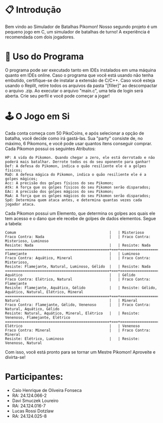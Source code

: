 # 📋 Introdução

Bem vindo ao Simulador de Batalhas Pikomon! Nosso segundo projeto é um pequeno jogo em C, um simulador de batalhas de turno! A experiência é recomendada com dois jogadores.

# 🔧 Uso do Programa

O programa pode ser executado tanto em IDEs instalados em uma máquina quanto em IDEs online. Caso o programa que você está usando não tenha embutido, certifique-se de instalar a extensão de C/C++. Caso você esteja usando o Replit, retire todos os arquivos da pasta "[filler]" ao descompactar o arquivo .zip. Ao executar o arquivo "main.c", uma tela de login será aberta. Crie seu perfil e você pode começar a jogar!

# 🕹️ O Jogo em Si

Cada conta começa com 50 PikoCoins, e após selecionar a opção de batalha, você decide como irá gastá-las. Sua "party" consiste de, no máximo, 6 Pikomons, e você pode usar quantos itens conseguir comprar.
Cada Pikomon possui os seguintes Atributos:

```
HP: A vida do Pikomon. Quando chegar a zero, ele está derrotado e não poderá mais batalhar. Derrote todos os do seu oponente para ganhar!
Def: A defesa do Pikomon, indica o quão resiliente ele é a golpes físicos;
MaD: A defesa mágica do Pikomon, indica o quão resiliente ele é a golpes mágicos;
Acc: A precisão dos golpes físicos do seu Pikomon;
Atk: A força que os golpes físicos do seu Pikomon serão disparados;
EAc: A precisão dos golpes mágicos do seu Pikomon;
MaA: A força que os golpes mágicos do seu Pikomon serão disparados;
Spd: Determina quem ataca antes, e determina quantas vezes cada jogador ataca.
```

Cada Pikomon possui um Elemento, que determina os golpes aos quais ele tem acesso e o dano que ele recebe de golpes de dados elementos. Segue a tabela:
```
Comum                                           |   | Misterioso
Fraco Contra: Nada                              |   | Fraco Contra: Misterioso, Luminoso
Resiste: Nada                                   |   | Resiste: Nada
================================================+===+=======================================================
Flamejante                                      |   | Luminoso
Fraco Contra: Aquático, Mineral                 |   | Fraco Contra: Misterioso, 
Resiste: Flamejante, Natural, Luminoso, Gélido  |   | Resiste: Nada
================================================+===+=======================================================
Aquático                                        |   | Gélido
Fraco Contra: Elétrico, Natural                 |   | Fraco Contra: Flamejante
Resiste: Flamejante, Aquático, Gélido           |   | Resiste: Gélido, Aquático, Natural, Elétrico, Mineral
================================================+===+=======================================================
Natural                                         |   | Mineral
Fraco Contra: Flamejante, Gélido, Venenoso      |   | Fraco Contra: Natural, Aquático, Gélido
Resiste: Natural, Aquático, Mineral, Elétrico   |   | Resiste: Venenoso, Flamejante, Elétrico
================================================+===+=======================================================
Elétrico                                        |   | Venenoso
Fraco Contra: Mineral                           |   | Fraco Contra: Mineral 
Resiste: Elétrico, Luminoso                     |   | Resiste: Venenoso, Natural
```

Com isso, você está pronto para se tornar um Mestre Pikomon! Aproveite e divirta-se!
# Participantes:

* Caio Henrique de Oliveira Fonseca
* RA: 24.124.066-2
* Davi Smuczek Loureiro
* RA: 24.124.016-7
* Lucas Rossi Dotzlaw
* RA: 24.124.025-8